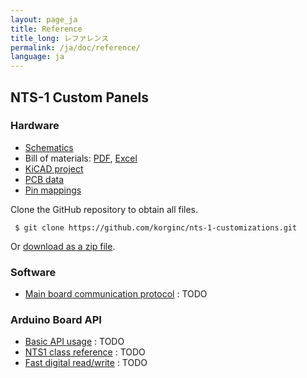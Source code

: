 ```yaml
---
layout: page_ja
title: Reference
title_long: レファレンス
permalink: /ja/doc/reference/
language: ja
---
```


## NTS-1 Custom Panels

### Hardware

* [Schematics](https://github.com/korginc/nts-1-customizations/blob/master/Custom_Panel_RevC/schematic.pdf)
* Bill of materials: [PDF](https://github.com/korginc/nts-1-customizations/raw/master/Custom_Panel_RevC/BOM-mouser.pdf), [Excel](https://github.com/korginc/nts-1-customizations/raw/master/Custom_Panel_RevC/BOM-mouser.xls)
* [KiCAD project](https://github.com/korginc/nts-1-customizations/tree/master/Custom_Panel_RevC/KiCAD)
* [PCB data](https://github.com/korginc/nts-1-customizations/tree/master/Custom_Panel_RevC/Gerber)
* [Pin mappings](https://github.com/korginc/nts-1-customizations/blob/master/Custom_Panel_RevC/schematic.pdf)

Clone the GitHub repository to obtain all files.

 ```
  $ git clone https://github.com/korginc/nts-1-customizations.git
 ```
 
Or [download as a zip file](https://github.com/korginc/nts-1-customizations/archive/master.zip).

### Software

* [Main board communication protocol]() : TODO

### Arduino Board API

* [Basic API usage]() : TODO
* [NTS1 class reference]() : TODO
* [Fast digital read/write]() : TODO


